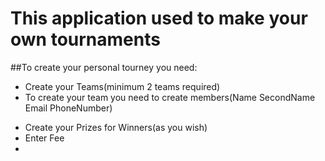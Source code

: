 # This application used to make your own tournaments
##To create your personal tourney you need:
- Create your Teams(minimum 2 teams required)
- To create your team you need to create members(Name SecondName Email PhoneNumber)
* Create your Prizes for Winners(as you wish)
* Enter Fee
* 
